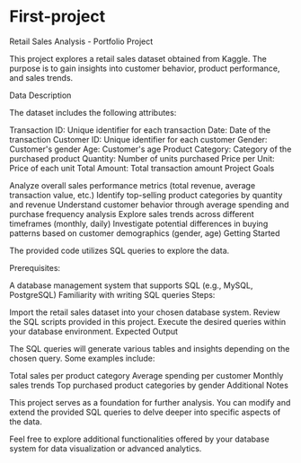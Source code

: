 # First-project
Retail Sales Analysis - Portfolio Project

This project explores a retail sales dataset obtained from Kaggle. The purpose is to gain insights into customer behavior, product performance, and sales trends.

Data Description

The dataset includes the following attributes:

Transaction ID: Unique identifier for each transaction
Date: Date of the transaction
Customer ID: Unique identifier for each customer
Gender: Customer's gender
Age: Customer's age
Product Category: Category of the purchased product
Quantity: Number of units purchased
Price per Unit: Price of each unit
Total Amount: Total transaction amount
Project Goals

Analyze overall sales performance metrics (total revenue, average transaction value, etc.)
Identify top-selling product categories by quantity and revenue
Understand customer behavior through average spending and purchase frequency analysis
Explore sales trends across different timeframes (monthly, daily)
Investigate potential differences in buying patterns based on customer demographics (gender, age)
Getting Started

The provided code utilizes SQL queries to explore the data.

Prerequisites:

A database management system that supports SQL (e.g., MySQL, PostgreSQL)
Familiarity with writing SQL queries
Steps:

Import the retail sales dataset into your chosen database system.
Review the SQL scripts provided in this project.
Execute the desired queries within your database environment.
Expected Output

The SQL queries will generate various tables and insights depending on the chosen query. Some examples include:

Total sales per product category
Average spending per customer
Monthly sales trends
Top purchased product categories by gender
Additional Notes

This project serves as a foundation for further analysis. You can modify and extend the provided SQL queries to delve deeper into specific aspects of the data.

Feel free to explore additional functionalities offered by your database system for data visualization or advanced analytics.
